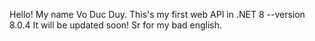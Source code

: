 Hello! My name Vo Duc Duy.
This's my first web API in .NET 8 --version 8.0.4
It will be updated soon! 
Sr for my bad english.

